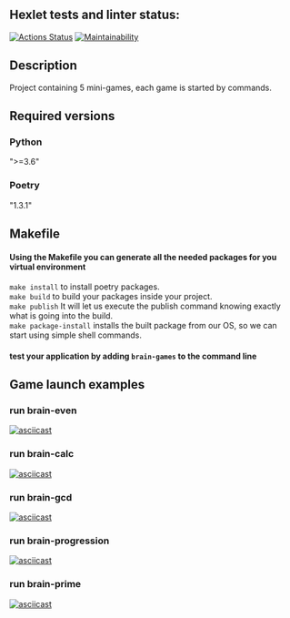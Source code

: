 ## Hexlet tests and linter status:
[![Actions Status](https://github.com/Alexandr221994/python-project-49/workflows/hexlet-check/badge.svg)](https://github.com/Alexandr221994/python-project-49/actions)
[![Maintainability](https://api.codeclimate.com/v1/badges/235abf1b20e6271ac8dd/maintainability)](https://codeclimate.com/github/Alexandr221994/python-project-49/maintainability) 

## Description
Project containing 5 mini-games, each game is started by commands.  

## Required versions  
### Python  
">=3.6"

### Poetry  
"1.3.1" 

## Makefile
#### Using the Makefile you can generate all the needed packages for you virtual environment
```make install``` to install poetry packages. \
```make build``` to build your packages inside your project. \
```make publish``` It will let us execute the publish command knowing exactly what is going into the build. \
```make package-install``` installs the built package from our OS, so we can start using simple shell commands.

#### test your application by adding ```brain-games``` to the command line

## Game launch examples
### run brain-even  
[![asciicast](https://asciinema.org/a/CbzDsjahpokTRHsfDWdqDYQrF.svg)](https://asciinema.org/a/CbzDsjahpokTRHsfDWdqDYQrF)  
### run brain-calc  
[![asciicast](https://asciinema.org/a/U0ufFgvnGzvZNMAYaWqXBCDgZ.svg)](https://asciinema.org/a/U0ufFgvnGzvZNMAYaWqXBCDgZ)
### run brain-gcd  
[![asciicast](https://asciinema.org/a/Dp0KVrYQRWOUZOEZm8LXJt7d4.svg)](https://asciinema.org/a/Dp0KVrYQRWOUZOEZm8LXJt7d4)
### run brain-progression  
[![asciicast](https://asciinema.org/a/cuyMmzT5XX9KZMdXYVgQxRe3E.svg)](https://asciinema.org/a/cuyMmzT5XX9KZMdXYVgQxRe3E)
### run brain-prime  
[![asciicast](https://asciinema.org/a/VmA7dt0WjuPnjt5x4rLEdQoDd.svg)](https://asciinema.org/a/VmA7dt0WjuPnjt5x4rLEdQoDd)
